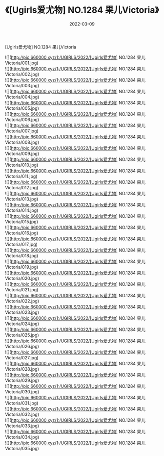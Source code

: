 ﻿---
layout: post
title:  《[Ugirls爱尤物] NO.1284 果儿Victoria》
date:   2022-03-09
img: http://pic.660000.xyz/1:/UGIRLS/2022/[Ugirls爱尤物] NO.1284 果儿Victoria/000.jpg
categories: [美女, 清纯, 唯美]
---

[Ugirls爱尤物] NO.1284 果儿Victoria

 ![](http://pic.660000.xyz/1:/UGIRLS/2022/[Ugirls爱尤物] NO.1284 果儿Victoria/001.jpg) <br>![](http://pic.660000.xyz/1:/UGIRLS/2022/[Ugirls爱尤物] NO.1284 果儿Victoria/002.jpg) <br>![](http://pic.660000.xyz/1:/UGIRLS/2022/[Ugirls爱尤物] NO.1284 果儿Victoria/003.jpg) <br>![](http://pic.660000.xyz/1:/UGIRLS/2022/[Ugirls爱尤物] NO.1284 果儿Victoria/004.jpg) <br>![](http://pic.660000.xyz/1:/UGIRLS/2022/[Ugirls爱尤物] NO.1284 果儿Victoria/005.jpg) <br>![](http://pic.660000.xyz/1:/UGIRLS/2022/[Ugirls爱尤物] NO.1284 果儿Victoria/006.jpg) <br>![](http://pic.660000.xyz/1:/UGIRLS/2022/[Ugirls爱尤物] NO.1284 果儿Victoria/007.jpg) <br>![](http://pic.660000.xyz/1:/UGIRLS/2022/[Ugirls爱尤物] NO.1284 果儿Victoria/008.jpg) <br>![](http://pic.660000.xyz/1:/UGIRLS/2022/[Ugirls爱尤物] NO.1284 果儿Victoria/009.jpg) <br>![](http://pic.660000.xyz/1:/UGIRLS/2022/[Ugirls爱尤物] NO.1284 果儿Victoria/010.jpg) <br>![](http://pic.660000.xyz/1:/UGIRLS/2022/[Ugirls爱尤物] NO.1284 果儿Victoria/011.jpg) <br>![](http://pic.660000.xyz/1:/UGIRLS/2022/[Ugirls爱尤物] NO.1284 果儿Victoria/012.jpg) <br>![](http://pic.660000.xyz/1:/UGIRLS/2022/[Ugirls爱尤物] NO.1284 果儿Victoria/013.jpg) <br>![](http://pic.660000.xyz/1:/UGIRLS/2022/[Ugirls爱尤物] NO.1284 果儿Victoria/014.jpg) <br>![](http://pic.660000.xyz/1:/UGIRLS/2022/[Ugirls爱尤物] NO.1284 果儿Victoria/015.jpg) <br>![](http://pic.660000.xyz/1:/UGIRLS/2022/[Ugirls爱尤物] NO.1284 果儿Victoria/016.jpg) <br>![](http://pic.660000.xyz/1:/UGIRLS/2022/[Ugirls爱尤物] NO.1284 果儿Victoria/017.jpg) <br>![](http://pic.660000.xyz/1:/UGIRLS/2022/[Ugirls爱尤物] NO.1284 果儿Victoria/018.jpg) <br>![](http://pic.660000.xyz/1:/UGIRLS/2022/[Ugirls爱尤物] NO.1284 果儿Victoria/019.jpg) <br>![](http://pic.660000.xyz/1:/UGIRLS/2022/[Ugirls爱尤物] NO.1284 果儿Victoria/020.jpg) <br>![](http://pic.660000.xyz/1:/UGIRLS/2022/[Ugirls爱尤物] NO.1284 果儿Victoria/021.jpg) <br>![](http://pic.660000.xyz/1:/UGIRLS/2022/[Ugirls爱尤物] NO.1284 果儿Victoria/022.jpg) <br>![](http://pic.660000.xyz/1:/UGIRLS/2022/[Ugirls爱尤物] NO.1284 果儿Victoria/023.jpg) <br>![](http://pic.660000.xyz/1:/UGIRLS/2022/[Ugirls爱尤物] NO.1284 果儿Victoria/024.jpg) <br>![](http://pic.660000.xyz/1:/UGIRLS/2022/[Ugirls爱尤物] NO.1284 果儿Victoria/025.jpg) <br>![](http://pic.660000.xyz/1:/UGIRLS/2022/[Ugirls爱尤物] NO.1284 果儿Victoria/026.jpg) <br>![](http://pic.660000.xyz/1:/UGIRLS/2022/[Ugirls爱尤物] NO.1284 果儿Victoria/027.jpg) <br>![](http://pic.660000.xyz/1:/UGIRLS/2022/[Ugirls爱尤物] NO.1284 果儿Victoria/028.jpg) <br>![](http://pic.660000.xyz/1:/UGIRLS/2022/[Ugirls爱尤物] NO.1284 果儿Victoria/029.jpg) <br>![](http://pic.660000.xyz/1:/UGIRLS/2022/[Ugirls爱尤物] NO.1284 果儿Victoria/030.jpg) <br>![](http://pic.660000.xyz/1:/UGIRLS/2022/[Ugirls爱尤物] NO.1284 果儿Victoria/031.jpg) <br>![](http://pic.660000.xyz/1:/UGIRLS/2022/[Ugirls爱尤物] NO.1284 果儿Victoria/032.jpg) <br>![](http://pic.660000.xyz/1:/UGIRLS/2022/[Ugirls爱尤物] NO.1284 果儿Victoria/033.jpg) <br>![](http://pic.660000.xyz/1:/UGIRLS/2022/[Ugirls爱尤物] NO.1284 果儿Victoria/034.jpg) <br>![](http://pic.660000.xyz/1:/UGIRLS/2022/[Ugirls爱尤物] NO.1284 果儿Victoria/035.jpg) <br>